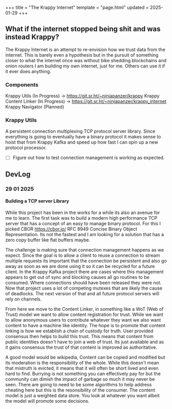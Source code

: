 +++
title = "The Krappy Internet"
template = "page.html"
updated = 2025-01-29
+++

## What if the internet stopped being shit and was instead Krappy?
The Krappy Internet is an attempt to re-envision how we trust data from the internet. This is barely even a hypothesis but in the pursuit of something closer to what the internet once was without bike shedding blockchains and onion routers I am building my own internet, just for me. Others can use it if it ever does anything.

### Components
Krappy Utils (In Progress) -> https://git.sr.ht/~ninjapanzer/krappy
Krappy Content Linker (In Progress) -> https://git.sr.ht/~ninjapanzer/krappy_internet
Krappy Navigator (Planned)

### Krappy Utils
A persistent connection multiplexing TCP protocol server library. Since everything is going to eventually have a binary protocol it makes sense to hoist that from Krappy Kafka and speed up how fast I can spin up a new protocol processor.

- [ ] Figure out how to test connection management is working as expected.

## DevLog

### 29 01 2025
#### Building a TCP server Library
While this project has been in the works for a while its also an avenue for me to learn. The first task was to build a modern high performance TCP server that has a concept of an easy to manage binary protocol. For this I picked CBOR https://cbor.io/ RFC 8949 Concise Binary Object Representation. Its not the fastest and I am looking for a solution that has a zero copy buffer like flat buffers maybe.

The challenge is making sure that connection management happens as we expect. Since the goal is to allow a client to reuse a connection to stream multiple requests its important that the connection be persistent and also go away as soon as we are done using it so it can be recycled for a future client. In the Krappy Kafka project there are cases where this management appears to get out of sync and blocking causes all go routines to be consumed. Where connections should have been released they were not. Now that project uses a lot of competing mutexes that are likely the cause of deadlocks. The next version of that and all future protocol servers will rely on channels.

From here we move to the Content Linker, in something like a WoT (Web of Trust) model we want to allow content registration for trust. While we want to allow anonymous users to contribute whatever they want we also want content to have a machine like identity. The hope is to promote that content linking is how we establish a chain of custody for truth. User provided consensus then helps to build this trust. This means that content from public identities doesn't have to join a web of trust. Its just available and as it gains consensus the trust of that content is improved as authoritative.

A good model would be wikipedia, Content can be copied and modified but its moderation is the responsibility of the whole. While this doesn't mean that mistruth is evicted, it means that it will often be short lived and even hard to find. Burrying is not something you can effectively pay for but the community can dimish the impact of garbage so much it may never be seen. There are going to need to be some algorithms to help address cheating here but this is the resonsibility of the consumer. The content model is just a weighted data store. You look at whatever you want albeit the model will promote some decisions.
